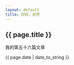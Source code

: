 ```yaml
---
layout: default
title: 你好，世界
---
```

<h2>{{ page.title }}</h2>
<p>我的第五十六篇文章</p>
<p>{{ page.date | date_to_string }}</p>